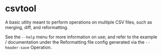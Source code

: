 # csvtool
A basic utlity meant to perform operations on multiple CSV files, such as merging, diff, and reformatting.

See the `--help` menu for more information on use; and refer to the example / documentation under the Reformatting file config generated via the `--header-save` Operation.
